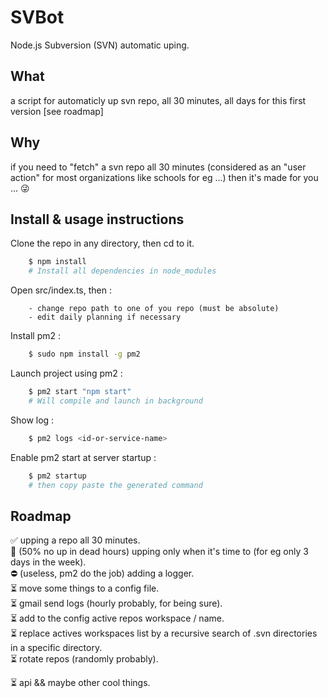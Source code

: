 # SVBot
Node.js Subversion (SVN) automatic uping.  

## What
a script for automaticly up svn repo, all 30 minutes, all days for this first version [see roadmap]

## Why
if you need to "fetch" a svn repo all 30 minutes (considered as an "user action" for most organizations like schools for eg ...) then it's made for you ... 😜

## Install & usage instructions
Clone the repo in any directory, then cd to it.  

```bash
    $ npm install
    # Install all dependencies in node_modules
```
  
Open src/index.ts, then :
```
    - change repo path to one of you repo (must be absolute)
    - edit daily planning if necessary
```

Install pm2 :
```bash
    $ sudo npm install -g pm2 
``` 

Launch project using pm2 :
```bash
    $ pm2 start "npm start"
    # Will compile and launch in background
```

Show log :
```bash
    $ pm2 logs <id-or-service-name>
```

Enable pm2 start at server startup :
```bash
    $ pm2 startup
    # then copy paste the generated command
```

## Roadmap
✅ upping a repo all 30 minutes.  
🔨 (50% no up in dead hours) upping only when it's time to (for eg only 3 days in the week).  
⛔ (useless, pm2 do the job) adding a logger.  
⏳ move some things to a config file.  
⏳ gmail send logs (hourly probably, for being sure).  
⏳ add to the config active repos workspace / name.  
⏳ replace actives workspaces list by a recursive search of .svn directories in a specific directory.  
⏳ rotate repos (randomly probably).  
  

⏳ api && maybe other cool things.  
